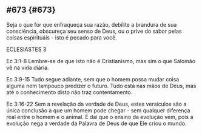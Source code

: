 ## #673 {#673}

Seja o que for que enfraqueça sua razão, debilite a brandura de sua consciência, obscureça seu senso de Deus, ou o prive do sabor pelas coisas espirituais - isto é pecado para você.

ECLESIASTES 3

Ec 3:1-8 Lembre-se de que isto não é Cristianismo, mas sim o que Salomão vê na vida diária.

Ec 3:9-15 Tudo segue adiante, sem que o homem possa mudar coisa alguma nem tampouco predizer o futuro. Tudo está nas mãos de Deus, mas até o conhecimento disto não traz contentamento.

Ec 3:16-22 Sem a revelação da verdade de Deus, estes versículos são a única conclusão a que um homem pode chegar - sem qualquer diferença real entre o homem e o animal. É daí que o ensino da evolução vem, pois a evolução nega a verdade da Palavra de Deus de que Ele criou o mundo.